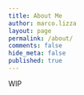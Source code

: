 ```yaml
---
title: About Me
author: marco.lizza
layout: page
permalink: /about/
comments: false
hide_meta: false
published: true
---
```

WIP

